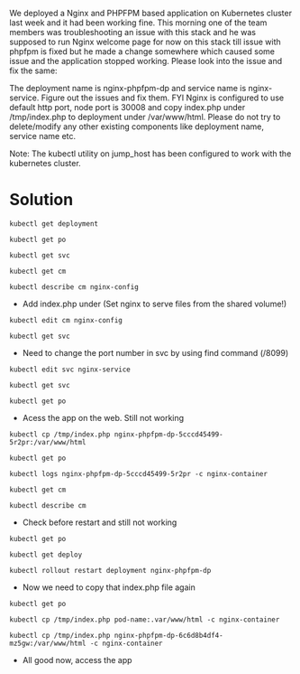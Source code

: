 We deployed a Nginx and PHPFPM based application on Kubernetes cluster last week and it had been working fine. This morning one of the team members was troubleshooting an issue with this stack and he was supposed to run Nginx welcome page for now on this stack till issue with phpfpm is fixed but he made a change somewhere which caused some issue and the application stopped working. Please look into the issue and fix the same:

The deployment name is nginx-phpfpm-dp and service name is nginx-service. Figure out the issues and fix them. FYI Nginx is configured to use default http port, node port is 30008 and copy index.php under /tmp/index.php to deployment under /var/www/html. Please do not try to delete/modify any other existing components like deployment name, service name etc.

Note: The kubectl utility on jump_host has been configured to work with the kubernetes cluster.

Solution
=======

```
kubectl get deployment
```
```
kubectl get po
```
```
kubectl get svc
```
```
kubectl get cm
```
```
kubectl describe cm nginx-config
```
- Add index.php under (Set nginx to serve files from the shared volume!)

```
kubectl edit cm nginx-config
```
```
kubectl get svc
```
- Need to change the port number in svc by using find command (/8099)

```
kubectl edit svc nginx-service
```
```
kubectl get svc
```
```
kubectl get po
```
-  Acess the app on the web. Still not working

```
kubectl cp /tmp/index.php nginx-phpfpm-dp-5cccd45499-5r2pr:/var/www/html
```
```
kubectl get po
```
```
kubectl logs nginx-phpfpm-dp-5cccd45499-5r2pr -c nginx-container
```
```
kubectl get cm
```
```
kubectl describe cm
```
-  Check before restart and still not working 

```
kubectl get po
```
```
kubectl get deploy
```
```
kubectl rollout restart deployment nginx-phpfpm-dp
```
-  Now we need to copy that index.php file again
```
kubectl get po
```
```
kubectl cp /tmp/index.php pod-name:.var/www/html -c nginx-container
```
```
kubectl cp /tmp/index.php nginx-phpfpm-dp-6c6d8b4df4-mz5gw:/var/www/html -c nginx-container
```
- All good now, access the app
